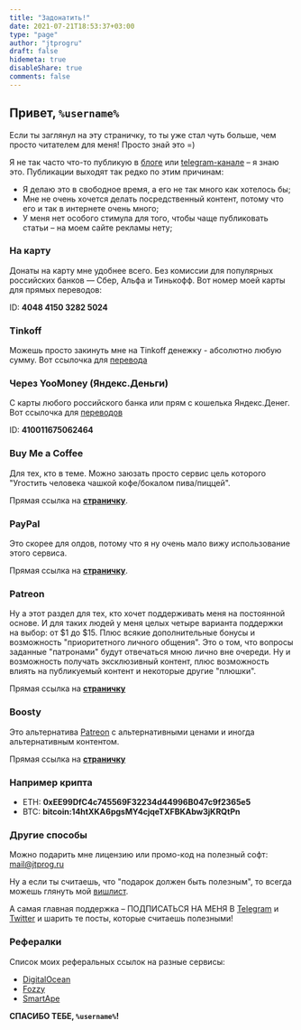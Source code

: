 ```yaml
---
title: "Задонатить!"
date: 2021-07-21T18:53:37+03:00
type: "page"
author: "jtprogru"
draft: false
hidemeta: true
disableShare: true
comments: false
---
```


## Привет, `%username%`

Если ты заглянул на эту страничку, то ты уже стал чуть больше, чем просто читателем для меня! Просто знай это =)

Я не так часто что-то публикую в [блоге](https://jtprog.ru) или [telegram-канале](https://t.me/jtprogru_channel) – я
знаю это. Публикации выходят так редко по этим причинам:

- Я делаю это в свободное время, а его не так много как хотелось бы;
- Мне не очень хочется делать посредственный контент, потому что его и так в интернете очень много;
- У меня нет особого стимула для того, чтобы чаще публиковать статьи – на моем сайте рекламы нету;

### На карту

Донаты на карту мне удобнее всего. Без комиссии для популярных российских банков — Сбер, Альфа и Тинькофф. Вот номер
моей карты для прямых переводов:

ID: **4048 4150 3282 5024**

### Tinkoff

Можешь просто закинуть мне на Tinkoff денежку - абсолютно любую сумму. Вот ссылочка для [перевода](https://www.tinkoff.ru/rm/savin.mikhail3/Ms0DD20418)

### Через YooMoney (Яндекс.Деньги)

С карты любого российского банка или прям с кошелька Яндекс.Денег. Вот ссылочка для [переводов](https://yoomoney.ru/to/410011675062464/)

ID: **410011675062464**

### Buy Me a Coffee

Для тех, кто в теме. Можно заюзать просто сервис цель которого "Угостить человека чашкой кофе/бокалом пива/пиццей".

Прямая ссылка на [**страничку**](https://www.buymeacoffee.com/jtprogru).

### PayPal

Это скорее для олдов, потому что я ну очень мало вижу использование этого сервиса.

Прямая ссылка на [**страничку**](http://paypal.me/jtprog).

### Patreon

Ну а этот раздел для тех, кто хочет поддерживать меня на постоянной основе. И для таких людей у меня целых четыре
варианта поддержки на выбор: от $1 до $15. Плюс всякие дополнительные бонусы и возможность
"приоритетного личного общения". Это о том, что вопросы заданные "патронами" будут отвечаться мною лично вне
очереди. Ну и возможность получать эксклюзивный контент, плюс возможность влиять на публикуемый контент
и некоторые другие "плюшки".

Прямая ссылка на [**страничку**](https://www.patreon.com/jtprogru)

### Boosty

Это альтернатива [Patreon](#patreon) с альтернативными ценами и иногда альтернативным контентом.

Прямая ссылка на [**страничку**](https://boosty.to/jtprogru)

### Например крипта

- ETH: **0xEE99DfC4c745569F32234d44996B047c9f2365e5**
- BTC: **bitcoin:14htXKA6pgsMY4cjqeTXFBKAbw3jKRQtPn**

### Другие способы

Можно подарить мне лицензию или промо-код на полезный софт: [mail@jtprog.ru](mailto:mail@jtprog.ru)

Ну а если ты считаешь, что "подарок должен быть полезным", то всегда можешь глянуть мой [вишлист](https://mywishboard.com/@jtprogru).

А самая главная поддержка – ПОДПИСАТЬСЯ НА МЕНЯ В [Telegram](https://t.me/jtprogru_channel)
и [Twitter](https://twitter.com/jtprogru) и шарить те посты, которые считаешь полезными!

### Рефералки

Список моих реферальных ссылок на разные сервисы:

- [DigitalOcean](https://m.do.co/c/915531dbfa41)
- [Fozzy](https://fozzy.com/aff.php?aff=1116&page=domains)
- [SmartApe](http://www.smartape.ru/?partner=52369)


**СПАСИБО ТЕБЕ, `%username%`!**


